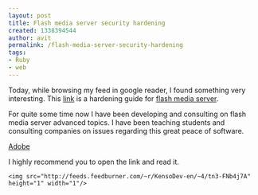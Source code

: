 ```yaml
---
layout: post
title: Flash media server security hardening
created: 1338394544
author: avit
permalink: /flash-media-server-security-hardening
tags:
- Ruby
- web
---
```

<p>Today, while browsing my feed in google reader, I found something very interesting. This <a href='http://www.adobe.com/devnet/flashmediaserver/articles/hardening_guide.html'>link</a> is a hardening guide for <a href='http://www.kensodev.com/tag/flash-media-server/' title='Flash media server'>flash media server</a>.</p>

<p>For quite some time now I have been developing and consulting on flash media server advanced topics. I have been teaching students and consulting companies on issues regarding this great peace of software.</p>
<a href='http://www.kensodev.com/tag/adobe/' title='Adobe'>Adobe</a>
<p>I highly recommend you to open the link and read it.</p>
      
    <img src="http://feeds.feedburner.com/~r/KensoDev-en/~4/tn3-FNb4j7A" height="1" width="1"/>
